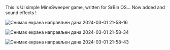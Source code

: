 This is UI simple MineSweeper game, written for SrBin OS...
Now added and sound effects !


![Снимак екрана направљен дана 2024-03-01 21-58-16](https://github.com/zmmaj/Mines-for-Sr-Bin.OS/assets/8336904/e5f3ddcc-eeec-4ca8-a6e6-ae680b2cafe5)

![Снимак екрана направљен дана 2024-03-01 21-58-34](https://github.com/zmmaj/Mines-for-Sr-Bin.OS/assets/8336904/4855a30a-ab53-4714-b188-d5172a16262a)

![Снимак екрана направљен дана 2024-03-01 21-58-43](https://github.com/zmmaj/Mines-for-Sr-Bin.OS/assets/8336904/faed9d28-4c27-4553-b13e-3d12ed65d5e6)

